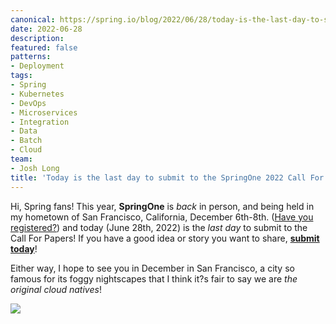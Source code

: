 ```yaml
---
canonical: https://spring.io/blog/2022/06/28/today-is-the-last-day-to-submit-to-the-springone-2022-call-for-papers
date: 2022-06-28
description: 
featured: false
patterns:
- Deployment
tags:
- Spring
- Kubernetes
- DevOps
- Microservices
- Integration
- Data
- Batch
- Cloud
team:
- Josh Long
title: 'Today is the last day to submit to the SpringOne 2022 Call For Papers!'
---
```


<div>
 <p>Hi, Spring fans! This year, <strong>SpringOne</strong> is <em>back</em> in person, and being held in my hometown of San Francisco, California, December 6th-8th. (<a href="https://springone.io/">Have you registered?</a>) and today (June 28th, 2022) is the <em>last day</em> to submit to the Call For Papers! If you have a good idea or story you want to share, <a href="https://springone.io/2022/cfp"><strong>submit today</strong></a>!</p>
 <p>Either way, I hope to see you in December in San Francisco, a city so famous for its foggy nightscapes that I think it?s fair to say we are <em>the original cloud natives</em>! </p>
 <img src="https://pbs.twimg.com/media/FWVzsCMXoAEvEL5?format=jpg&amp;name=large">
</div>


